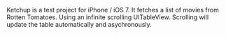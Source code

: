 Ketchup is a test project for iPhone / iOS 7. It fetches a list of movies from Rotten Tomatoes. Using an infinite scrolling UITableView. Scrolling will update the table automatically and asychronously.
